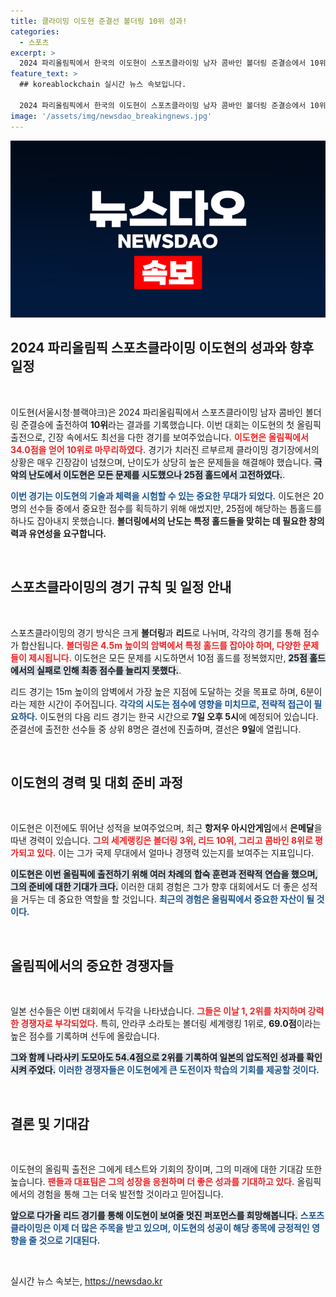 ```yaml
---
title: 클라이밍 이도현 준결선 볼더링 10위 성과!
categories:
  - 스포츠
excerpt: >
  2024 파리올림픽에서 한국의 이도현이 스포츠클라이밍 남자 콤바인 볼더링 준결승에서 10위에 머물렀습니다. 극악의 난도 속에서도 그의 향후 리드 경기 결과에 관심이 집중되고 있습니다. 은메달 이상의 성과를 기대하며, 이 도전이 그의 첫 올림픽 무대를 더욱 빛내줄지 주목해보세요!
feature_text: >
  ## koreablockchain 실시간 뉴스 속보입니다.

  2024 파리올림픽에서 한국의 이도현이 스포츠클라이밍 남자 콤바인 볼더링 준결승에서 10위에 머물렀습니다. 극악의 난도 속에서도 그의 향후 리드 경기 결과에 관심이 집중되고 있습니다. 은메달 이상의 성과를 기대하며, 이 도전이 그의 첫 올림픽 무대를 더욱 빛내줄지 주목해보세요!
image: '/assets/img/newsdao_breakingnews.jpg'
---
```


<p><img src="/assets/img/newsdao_breakingnews.jpg" alt="koreablockchain 속보" /></p>

<h2 data-ke-size="size26">2024 파리올림픽 스포츠클라이밍 이도현의 성과와 향후 일정</h2>

<p data-ke-size="size16">&nbsp;</p>

<p>이도현(서울시청·블랙야크)은 2024 파리올림픽에서 스포츠클라이밍 남자 콤바인 볼더링 준결승에 출전하여 <strong>10위</strong>라는 결과를 기록했습니다. 이번 대회는 이도현의 첫 올림픽 출전으로, 긴장 속에서도 최선을 다한 경기를 보여주었습니다. <strong><b><span style="color: #ee2323;">이도현은 올림픽에서 34.0점을 얻어 10위로 마무리하였다.</span></b></strong> 경기가 치러진 르부르제 클라이밍 경기장에서의 상황은 매우 긴장감이 넘쳤으며, 난이도가 상당히 높은 문제들을 해결해야 했습니다. <strong><b><span style="background-color: #21538527;">극악의 난도에서 이도현은 모든 문제를 시도했으나 25점 홀드에서 고전하였다.</span></b></strong>.</p>

<p><b><span style="color: #1a5490;">이번 경기는 이도현의 기술과 체력을 시험할 수 있는 중요한 무대가 되었다.</span></b> 이도현은 20명의 선수들 중에서 중요한 점수를 획득하기 위해 애썼지만, 25점에 해당하는 톱홀드를 하나도 잡아내지 못했습니다. <strong><b>볼더링에서의 난도는 특정 홀드들을 맞히는 데 필요한 창의력과 유연성을 요구합니다.</b></strong></p>

<p data-ke-size="size16">&nbsp;</p>

<h2 data-ke-size="size26">스포츠클라이밍의 경기 규칙 및 일정 안내</h2>

<p data-ke-size="size16">&nbsp;</p>

<p>스포츠클라이밍의 경기 방식은 크게 <strong>볼더링</strong>과 <strong>리드</strong>로 나뉘며, 각각의 경기를 통해 점수가 합산됩니다. <strong><b><span style="color: #ee2323;">볼더링은 4.5m 높이의 암벽에서 특정 홀드를 잡아야 하며, 다양한 문제들이 제시됩니다.</span></b></strong> 이도현은 모든 문제를 시도하면서 10점 홀드를 정복했지만, <strong><b><span style="background-color: #21538527;">25점 홀드에서의 실패로 인해 최종 점수를 늘리지 못했다.</span></b></strong>.</p>

<p>리드 경기는 15m 높이의 암벽에서 가장 높은 지점에 도달하는 것을 목표로 하며, 6분이라는 제한 시간이 주어집니다. <strong><b><span style="color: #1a5490;">각각의 시도는 점수에 영향을 미치므로, 전략적 접근이 필요하다.</span></b></strong> 이도현의 다음 리드 경기는 한국 시간으로 <strong>7일 오후 5시</strong>에 예정되어 있습니다. 준결선에 출전한 선수들 중 상위 8명은 결선에 진출하며, 결선은 <strong>9일</strong>에 열립니다.</p>

<p data-ke-size="size16">&nbsp;</p>

<h2 data-ke-size="size26">이도현의 경력 및 대회 준비 과정</h2>

<p data-ke-size="size16">&nbsp;</p>

<p>이도현은 이전에도 뛰어난 성적을 보여주었으며, 최근 <strong>항저우 아시안게임</strong>에서 <strong>은메달</strong>을 따낸 경력이 있습니다. <strong><b><span style="color: #ee2323;">그의 세계랭킹은 볼더링 3위, 리드 10위, 그리고 콤바인 8위로 평가되고 있다.</span></b></strong> 이는 그가 국제 무대에서 얼마나 경쟁력 있는지를 보여주는 지표입니다. </p>

<p><b><span style="background-color: #21538527;">이도현은 이번 올림픽에 출전하기 위해 여러 차례의 합숙 훈련과 전략적 연습을 했으며, 그의 준비에 대한 기대가 크다.</span></b> 이러한 대회 경험은 그가 향후 대회에서도 더 좋은 성적을 거두는 데 중요한 역할을 할 것입니다. <strong><b><span style="color: #1a5490;">최근의 경험은 올림픽에서 중요한 자산이 될 것이다.</span></b></strong></p>

<p data-ke-size="size16">&nbsp;</p>

<h2 data-ke-size="size26">올림픽에서의 중요한 경쟁자들</h2>

<p data-ke-size="size16">&nbsp;</p>

<p>일본 선수들은 이번 대회에서 두각을 나타냈습니다. <strong><b><span style="color: #ee2323;">그들은 이날 1, 2위를 차지하며 강력한 경쟁자로 부각되었다.</span></b></strong> 특히, 안라쿠 소라토는 볼더링 세계랭킹 1위로, <strong>69.0점</strong>이라는 높은 점수를 기록하며 선두에 올랐습니다. </p>

<p><b><span style="background-color: #21538527;">그와 함께 나라사키 도모아도 54.4점으로 2위를 기록하여 일본의 압도적인 성과를 확인시켜 주었다.</span></b> <strong><b><span style="color: #1a5490;">이러한 경쟁자들은 이도현에게 큰 도전이자 학습의 기회를 제공할 것이다.</span></b></strong></p>

<p data-ke-size="size16">&nbsp;</p>

<h2 data-ke-size="size26">결론 및 기대감</h2>

<p data-ke-size="size16">&nbsp;</p>

<p>이도현의 올림픽 출전은 그에게 테스트와 기회의 장이며, 그의 미래에 대한 기대감 또한 높습니다. <strong><b><span style="color: #ee2323;">팬들과 대표팀은 그의 성장을 응원하며 더 좋은 성과를 기대하고 있다.</span></b></strong> 올림픽에서의 경험을 통해 그는 더욱 발전할 것이라고 믿어집니다. </p>

<p><b><span style="background-color: #21538527;">앞으로 다가올 리드 경기를 통해 이도현이 보여줄 멋진 퍼포먼스를 희망해봅니다.</span></b> <strong><b><span style="color: #1a5490;">스포츠클라이밍은 이제 더 많은 주목을 받고 있으며, 이도현의 성공이 해당 종목에 긍정적인 영향을 줄 것으로 기대된다.</span></b></strong></p>

<p data-ke-size="size16">&nbsp;</p>
실시간 뉴스 속보는, <a href="https://newsdao.kr" rel="dofollow">https://newsdao.kr</a>


